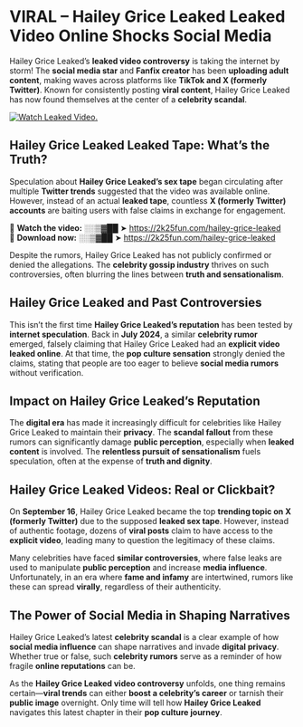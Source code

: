 # VIRAL – Hailey Grice Leaked Leaked Video Online Shocks Social Media 

Hailey Grice Leaked’s **leaked video controversy** is taking the internet by storm! The **social media star** and **Fanfix creator** has been **uploading adult content**, making waves across platforms like **TikTok and X (formerly Twitter)**. Known for consistently posting **viral content**, Hailey Grice Leaked has now found themselves at the center of a **celebrity scandal**.  

[![Watch Leaked Video.](https://miro.medium.com/v2/resize:fit:828/format:webp/1*cilzJN44JGOrTw9NJCrNHA.gif "Watch Leaked Video")](https://2k25fun.com/hailey-grice-leaked)

## **Hailey Grice Leaked Leaked Tape: What’s the Truth?**  
Speculation about **Hailey Grice Leaked’s sex tape** began circulating after multiple **Twitter trends** suggested that the video was available online. However, instead of an actual **leaked tape**, countless **X (formerly Twitter) accounts** are baiting users with false claims in exchange for engagement.  

🔹 **Watch the video:** ░░▒▓██ ➤ https://2k25fun.com/hailey-grice-leaked  
🔹 **Download now:** ░░▒▓██ ➤ https://2k25fun.com/hailey-grice-leaked  

Despite the rumors, Hailey Grice Leaked has not publicly confirmed or denied the allegations. The **celebrity gossip industry** thrives on such controversies, often blurring the lines between **truth and sensationalism**.  

## **Hailey Grice Leaked and Past Controversies**  
This isn’t the first time **Hailey Grice Leaked’s reputation** has been tested by **internet speculation**. Back in **July 2024**, a similar **celebrity rumor** emerged, falsely claiming that Hailey Grice Leaked had an **explicit video leaked online**. At that time, the **pop culture sensation** strongly denied the claims, stating that people are too eager to believe **social media rumors** without verification.  

## **Impact on Hailey Grice Leaked’s Reputation**  
The **digital era** has made it increasingly difficult for celebrities like Hailey Grice Leaked to maintain their **privacy**. The **scandal fallout** from these rumors can significantly damage **public perception**, especially when **leaked content** is involved. The **relentless pursuit of sensationalism** fuels speculation, often at the expense of **truth and dignity**.  

## **Hailey Grice Leaked Videos: Real or Clickbait?**  
On **September 16**, Hailey Grice Leaked became the top **trending topic on X (formerly Twitter)** due to the supposed **leaked sex tape**. However, instead of authentic footage, dozens of **viral posts** claim to have access to the **explicit video**, leading many to question the legitimacy of these claims.  

Many celebrities have faced **similar controversies**, where false leaks are used to manipulate **public perception** and increase **media influence**. Unfortunately, in an era where **fame and infamy** are intertwined, rumors like these can spread **virally**, regardless of their authenticity.  

## **The Power of Social Media in Shaping Narratives**  
Hailey Grice Leaked’s latest **celebrity scandal** is a clear example of how **social media influence** can shape narratives and invade **digital privacy**. Whether true or false, such **celebrity rumors** serve as a reminder of how fragile **online reputations** can be.  

As the **Hailey Grice Leaked video controversy** unfolds, one thing remains certain—**viral trends** can either **boost a celebrity’s career** or tarnish their **public image** overnight. Only time will tell how **Hailey Grice Leaked** navigates this latest chapter in their **pop culture journey**. 